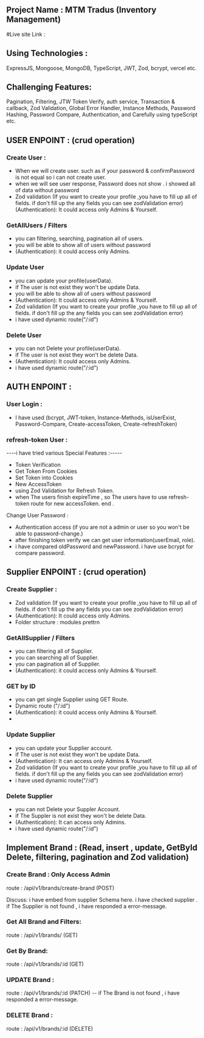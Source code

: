 ## Project Name : MTM Tradus (Inventory Management)

#Live site Link :

## Using Technologies :

ExpressJS, Mongoose, MongoDB, TypeScript, JWT, Zod, bcrypt, vercel etc.

## Challenging Features:

Pagination, Filtering, JTW Token Verify, auth service, Transaction & callback, Zod Validation, Global Error Handler, Instance Methods, Password Hashing, Password Compare, Authentication, and Carefully using typeScript etc.

## USER ENPOINT : (crud operation)

### Create User :

- When we will create user. such as if your password & confirmPassword is not equal so i can not create user.
- when we will see user response, Password does not show . i showed all of data without password
- Zod validation (If you want to create your profile ,you have to fill up all of fields. if don't fill up the any fields you can see zodValidation error)
  (Authentication): It could access only Admins & Yourself.

### GetAllUsers / Filters

- you can filtering, searching, pagination all of users.
- you will be able to show all of users without password
- (Authentication): it could access only Admins.

### Update User

- you can update your profile(userData).
- if The user is not exist they won't be update Data.
- you will be able to show all of users without password
- (Authentication): It could access only Admins & Yourself.
- Zod validation (If you want to create your profile ,you have to fill up all of fields. if don't fill up the any fields you can see zodValidation error)
- i have used dynamic route("/:id")

### Delete User

- you can not Delete your profile(userData).
- if The user is not exist they won't be delete Data.
- (Authentication): It could access only Admins.
- i have used dynamic route("/:id")

## AUTH ENPOINT :

### User Login :

- I have used (bcrypt, JWT-token, Instance-Methods, isUserExist, Password-Compare, Create-accessToken, Create-refreshToken)

### refresh-token User :

----i have tried various Special Features :-----

- Token Verification
- Get Token From Cookies
- Set Token into Cookies
- New AccessToken
- using Zod Validation for Refresh Token.
- when The users finish expireTime , so The users have to use refresh-token route for new accessToken.
  end .

Change User Password :

- Authentication access (if you are not a admin or user so you won't be able to password-change.)
- after finishing token verify we can get user information(userEmail, role).
- i have compared oldPassword and newPassword. i have use bcrypt for compare password.

## Supplier ENPOINT : (crud operation)

### Create Supplier :

- Zod validation (If you want to create your profile ,you have to fill up all of fields. if don't fill up the any fields you can see zodValidation error)
- (Authentication): It could access only Admins.
- Folder structure : modules prettrn

### GetAllSupplier / Filters

- you can filtering all of Supplier.
- you can searching all of Supplier.
- you can pagination all of Supplier.
- (Authentication): it could access only Admins & Yourself.

### GET by ID

- you can get single Supplier using GET Route.
- Dynamic route ("/:id")
- (Authentication): it could access only Admins & Yourself.
-

### Update Supplier

- you can update your Supplier account.
- if The user is not exist they won't be update Data.
- (Authentication): It can access only Admins & Yourself.
- Zod validation (If you want to create your profile ,you have to fill up all of fields. if don't fill up the any fields you can see zodValidation error)
- i have used dynamic route("/:id")

### Delete Supplier

- you can not Delete your Suppler Account.
- if The Suppler is not exist they won't be delete Data.
- (Authentication): It can access only Admins.
- i have used dynamic route("/:id")

## Implement Brand : (Read, insert , update, GetById Delete, filtering, pagination and Zod validation)

### Create Brand : Only Access Admin

route : /api/v1/brands/create-brand (POST)

Discuss: i have embed from supplier Schema here. i have checked supplier . if The Supplier is not found , i have responded a error-message.

### Get All Brand and Filters:

route : /api/v1/brands/ (GET)

### Get By Brand:

route : /api/v1/brands/:id (GET)

### UPDATE Brand :

route : /api/v1/brands/:id (PATCH)
-- if The Brand is not found , i have responded a error-message.

### DELETE Brand :

route : /api/v1/brands/:id (DELETE)
